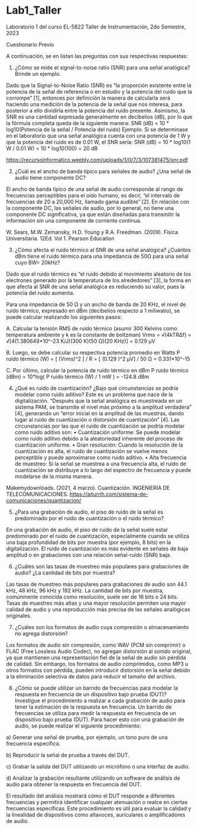 # Lab1_Taller
Laboratorio 1 del curso EL-5822 Taller de Instrumentación, 2do Semestre, 2023


Cuestionario Previo

A continuación, se en listan las preguntas con sus respectivas respuestas:

1. ¿Cómo se mide el signal-to-noise ratio (SNR) para una señal analógica? Brinde un ejemplo.

Dado que la Signal-to-Noise Ratio (SNR) es “la proporción existente entre la potencia de la señal de referencia o en estudio y la potencia del ruido que la corrompe” [1], entonces por definición la manera de calcularla será haciendo una medición de la potencia de la señal que nos interesa, para posterior a ello dividirla entre la potencia del ruido presente. Asimismo, la SNR es una cantidad expresada generalmente en decibelios (dB), por lo que la fórmula completa queda de la siguiente manera:
SNR (dB) = 10 * log10(Potencia de la señal / Potencia del ruido)
Ejemplo: Si se determinase en el laboratorio que una señal analógica cuenta con una potencia de 1 W y que la potencia del ruido es de 0.01 W, el SNR sería:
SNR (dB) = 10 * log10(1 W / 0.01 W) = 10 * log10(100) = 20 dB

https://recursoinformatico.weebly.com/uploads/1/0/7/3/107381475/snr.pdf


2. ¿Cuál es el ancho de banda típico para señales de audio? ¿Una señal de audio tiene componente DC?

El ancho de banda típico de una señal de audio corresponde al rango de frecuencias perceptibles para el oído humano, es decir, “el intervalo de frecuencias de 20 a 20,000 Hz, llamado gama audible” [2]. En relación con la componente DC, las señales de audio, por lo general, no tiene una componente DC significativa, ya que están diseñadas para transmitir la información sin una componente de corriente continua.

W. Sears, M.W. Zemansky, H.D. Young y R.A. Freedman. (2009). Física Universitaria. 12Ed. Vol 1. Pearson Education


3. ¿Cómo afecta el ruido térmico al SNR de una señal analógica? ¿Cuántos dBm tiene el ruido térmico para una impedancia de 50Ω para una señal cuyo BW= 20kHz?

Dado que el ruido térmico es “el ruido debido al movimiento aleatorio de los electrones generado por la temperatura de los alrededores” [3], la forma en que afecta al SNR de una señal analógica es reduciendo su valor, pues la potencia del ruido aumenta. 

Para una impedancia de 50 Ω y un ancho de banda de 20 KHz, el nivel de ruido térmico, expresado en dBm (decibelios respecto a 1 miliwatio), se puede calcular realizando los siguientes pasos:

A.    Calcular la tensión RMS de ruido térmico (asumir 300 Kelvins como temperatura ambiente y k es la constante de boltzman) 
Vrms = √(4kTRΔf) = √[4(1.380649*10^-23 K/J)(300 K)(50 Ω)(20 KHz)] = 0.129 µV

B.    Luego, se debe calcular su respectiva potencia promedio en Watts
P ruido térmico (W) = [ (Vrms)^2 ] / R = [ (0.129 )^2 µV] / 50 Ω = 0.331*10^-15

C.    Por último, calcular la potencia de ruido térmico en dBm
P ruido térmico (dBm) = 10*log( P ruido térmico (W) / 1 mW ) = -124.8 dBm


4. ¿Qué es ruido de cuantización? ¿Bajo qué circunstancias se podría modelar como ruido aditivo?
Este es un problema que nace de la digitalización. “Después que la señal analógica es muestreada en un sistema PAM, se transmite el nivel más próximo a la amplitud verdadera” [4], generando un “error inicial en la amplitud de las muestras, dando lugar al ruido de cuantización o distorsión de cuantización” [4]. 
Las circunstancias por las que el ruido de cuantización se podría modelar como ruido aditivo son:
•	Cuantización uniforme: Se puede modelar como ruido aditivo debido a la aleatoriedad inherente del proceso de cuantización uniforme.
•	Gran resolución: Cuando la resolución de la cuantización es alta, el ruido de cuantización se vuelve menos perceptible y puede aproximarse como ruido aditivo.
•	Alta frecuencia de muestreo: Si la señal se muestrea a una frecuencia alta, el ruido de cuantización se distribuye a lo largo del espectro de frecuencia y puede modelarse de la misma manera.

Makemydownloads. (2021, 4 marzo). Cuantización. INGENIERIA DE TELECOMUNICACIONES. https://aiturrih.com/sistema-de-comunicaciones/quantizacion/


5. ¿Para una grabación de audio, el piso de ruido de la señal es predominado por el ruido de cuantización o el ruido térmico?

En una grabación de audio, el piso de ruido de la señal suele estar predominado por el ruido de cuantización, especialmente cuando se utiliza una baja profundidad de bits por muestra (por ejemplo, 8 bits) en la digitalización. El ruido de cuantización es más evidente en señales de baja amplitud o en grabaciones con una relación señal-ruido (SNR) baja.


6. ¿Cuáles son las tasas de muestreo más populares para grabaciones de audio? ¿La cantidad de bits por muestra?

Las tasas de muestreo más populares para grabaciones de audio son 44.1 kHz, 48 kHz, 96 kHz y 192 kHz. La cantidad de bits por muestra, comúnmente conocida como resolución, suele ser de 16 bits o 24 bits. Tasas de muestreo más altas y una mayor resolución permiten una mayor calidad de audio y una reproducción más precisa de las señales analógicas originales.


7. ¿Cuáles son los formatos de audio cuya compresión o almacenamiento no agrega distorsión?

Los formatos de audio sin compresión, como WAV (PCM sin comprimir) o FLAC (Free Lossless Audio Codec), no agregan distorsión al sonido original, ya que mantienen una representación fiel de la señal de audio sin pérdida de calidad. Sin embargo, los formatos de audio comprimidos, como MP3 u otros formatos con pérdida, pueden introducir distorsión en la señal debido a la eliminación selectiva de datos para reducir el tamaño del archivo.


8. ¿Cómo se puede utilizar un barrido de frecuencias para modelar la respuesta en frecuencia de un dispositivo bajo prueba (DUT)? Investigue el procedimiento a realizar a cada grabación de audio para tener la estimación de la respuesta en frecuencia.
Un barrido de frecuencias se utiliza para medir la respuesta en frecuencia de un dispositivo bajo prueba (DUT). Para hacer esto con una grabación de audio, se puede realizar el siguiente procedimiento:

a) Generar una señal de prueba, por ejemplo, un tono puro de una frecuencia específica.

b) Reproducir la señal de prueba a través del DUT.

c) Grabar la salida del DUT utilizando un micrófono o una interfaz de audio.

d) Analizar la grabación resultante utilizando un software de análisis de audio para obtener la respuesta en frecuencia del DUT.

El resultado del análisis mostrará cómo el DUT responde a diferentes frecuencias y permitirá identificar cualquier atenuación o realce en ciertas frecuencias específicas. Este procedimiento es útil para evaluar la calidad y la linealidad de dispositivos como altavoces, auriculares o amplificadores de audio.


